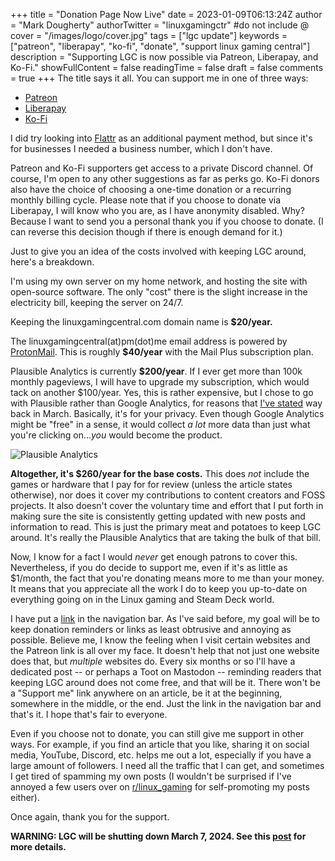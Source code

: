 +++
title = "Donation Page Now Live"
date = 2023-01-09T06:13:24Z
author = "Mark Dougherty"
authorTwitter = "linuxgamingctr" #do not include @
cover = "/images/logo/cover.jpg"
tags = ["lgc update"]
keywords = ["patreon", "liberapay", "ko-fi", "donate", "support linux gaming central"]
description = "Supporting LGC is now possible via Patreon, Liberapay, and Ko-Fi."
showFullContent = false
readingTime = false
draft = false
comments = true
+++
The title says it all. You can support me in one of three ways:
- [Patreon](https://patreon.com/user?u=71100710)
- [Liberapay](https://liberapay.com/linuxgamingcentral/)
- [Ko-Fi](https://ko-fi.com/linuxgamingcentral)

I did try looking into [Flattr](https://flattr.com/) as an additional payment method, but since it's for businesses I needed a business number, which I don't have.

Patreon and Ko-Fi supporters get access to a private Discord channel. Of course, I'm open to any other suggestions as far as perks go. Ko-Fi donors also have the choice of choosing a one-time donation or a recurring monthly billing cycle. Please note that if you choose to donate via Liberapay, I will know who you are, as I have anonymity disabled. Why? Because I want to send you a personal thank you if you choose to donate. (I can reverse this decision though if there is enough demand for it.)

Just to give you an idea of the costs involved with keeping LGC around, here's a breakdown. 

I'm using my own server on my home network, and hosting the site with open-source software. The only "cost" there is the slight increase in the electricity bill, keeping the server on 24/7.

Keeping the linuxgamingcentral.com domain name is **$20/year.**

The linuxgamingcentral(at)pm(dot)me email address is powered by [ProtonMail](https://proton.me/mail). This is roughly **$40/year** with the Mail Plus subscription plan.

Plausible Analytics is currently **$200/year**. If I ever get more than 100k monthly pageviews, I will have to upgrade my subscription, which would tack on another $100/year. Yes, this is rather expensive, but I chose to go with Plausible rather than Google Analytics, for reasons that [I've stated](https://linuxgamingcentral.com/posts/plausible_analytics_added/) way back in March. Basically, it's for your privacy. Even though Google Analytics might be "free" in a sense, it would collect *a lot* more data than just what you're clicking on...*you* would become the product.

![Plausible Analytics](/images/lgc/plausible.png)

**Altogether, it's $260/year for the base costs.** This does *not* include the games or hardware that I pay for for review (unless the article states otherwise), nor does it cover my contributions to content creators and FOSS projects. It also doesn't cover the voluntary time and effort that I put forth in making sure the site is consistently getting updated with new posts and information to read. This is just the primary meat and potatoes to keep LGC around. It's really the Plausible Analytics that are taking the bulk of that bill. 

Now, I know for a fact I would *never* get enough patrons to cover this. Nevertheless, if you do decide to support me, even if it's as little as $1/month, the fact that you're donating means more to me than your money. It means that you appreciate all the work I do to keep you up-to-date on everything going on in the Linux gaming and Steam Deck world.

I have put a [link](https://linuxgamingcentral.com/support-lgc/) in the navigation bar. As I've said before, my goal will be to keep donation reminders or links as least obtrusive and annoying as possible. Believe me, I know the feeling when I visit certain websites and the Patreon link is all over my face. It doesn't help that not just one website does that, but *multiple* websites do. Every six months or so I'll have a dedicated post -- or perhaps a Toot on Mastodon -- reminding readers that keeping LGC around does not come free, and that will be it. There won't be a "Support me" link anywhere on an article, be it at the beginning, somewhere in the middle, or the end. Just the link in the navigation bar and that's it. I hope that's fair to everyone.

Even if you choose not to donate, you can still give me support in other ways. For example, if you find an article that you like, sharing it on social media, YouTube, Discord, etc. helps me out a lot, especially if you have a large amount of followers. I need all the traffic that I can get, and sometimes I get tired of spamming my own posts (I wouldn't be surprised if I've annoyed a few users over on [r/linux_gaming](https://reddit.com/r/linux_gaming) for self-promoting my posts either).

Once again, thank you for the support.

**WARNING: LGC will be shutting down March 7, 2024. See this [post](https://linuxgamingcentral.com/posts/the-end-of-lgc/) for more details.**

